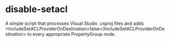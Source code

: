 # disable-setacl

A simple script that processes Visual Studio .csproj files and adds  &lt;IncludeSetACLProviderOnDestination&gt;false&lt;/IncludeSetACLProviderOnDestination&gt; to every appropriate PropertyGroup node.
